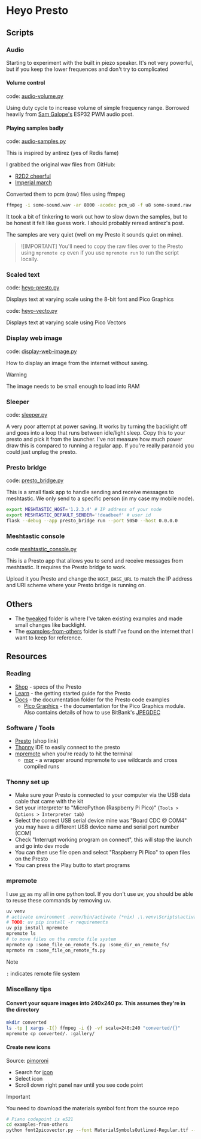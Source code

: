 # Heyo Presto

## Scripts

### Audio

Starting to experiment with the built in piezo speaker. It's not very powerful, but if you keep the lower frequences and don't try to complicated 

#### Volume control

code: [audio-volume.py](./audio-volume.py)

Using duty cycle to increase volume of simple frequency range. Borrowed heavily from [Sam Galope's][pwmAudioGuideLink] ESP32 PWM audio post.

#### Playing samples badly

code: [audio-samples.py](./audio-samples.py)

This is inspired by antirez (yes of Redis fame)

I grabbed the original wav files from GitHub:

- [R2D2 cheerful][r2d2CheerfulAudio]
- [Imperial march][imperialMarchAudio]

Converted them to pcm (raw) files using ffmpeg

```sh
ffmpeg -i some-sound.wav -ar 8000 -acodec pcm_u8 -f u8 some-sound.raw
```

It took a bit of tinkering to work out how to slow down the samples, but to be honest it felt like guess work. I should probably reread antirez's post.

The samples are very quiet (well on my Presto it sounds quiet on mine).

> ![IMPORTANT]
> You'll need to copy the raw files over to the Presto using `mpremote cp` even if you use `mpremote run` to run the script locally.

### Scaled text

code: [heyo-presto.py](./heyo-presto.py)

Displays text at varying scale using the 8-bit font and Pico Graphics

code: [heyo-vecto.py](./heyo-vecto.py)

Displays text at varying scale using Pico Vectors


### Display web image

code: [display-web-image.py](./display-web-image.py)

How to display an image from the internet without saving.

> [!WARNING]
> The image needs to be small enough to load into RAM

### Sleeper

code: [sleeper.py](./sleeper.py)

A very poor attempt at power saving. It works by turning the backlight off and goes into a loop that runs between idle/light sleep. Copy this to your presto and pick it from the launcher. I've not measure how much power draw this is compared to running a regular app. If you're really paranoid you could just unplug the presto.

### Presto bridge

code: [presto_bridge.py](./presto_bridge.py)

This is a small flask app to handle sending and receive messages to meshtastic.
We only send to a specific person (in my case my mobile node).

```sh
export MESHTASTIC_HOST='1.2.3.4' # IP address of your node
export MESHTASTIC_DEFAULT_SENDER='!deadbeef' # user id
flask --debug --app presto_bridge run --port 5050 --host 0.0.0.0                                                
```

### Meshtastic console

code [meshtastic_console.py](./meshtastic_console.py)

This is a Presto app that allows you to send and receive messages from 
meshtastic. It requires the Presto bridge to work.

Upload it you Presto and change the `HOST_BASE_URL` to match the IP address 
and URI scheme where your Presto bridge is running on.

## Others

- The [tweaked](./tweaked/) folder is where I've taken existing examples and made small changes like backlight.
- The [examples-from-others](./examples-from-others/) folder is stuff I've found on the internet that I want to keep for reference.

## Resources

### Reading

- [Shop](https://shop.pimoroni.com/products/presto?variant=54894104019323) - specs of the Presto
- [Learn](https://learn.pimoroni.com/article/getting-started-with-presto#writing-your-own-code) - the getting started guide for the Presto
- [Docs](https://github.com/pimoroni/presto/tree/main/docs) - the documentation folder for the Presto code examples
  - [Pico Graphics](https://github.com/pimoroni/pimoroni-pico/blob/main/micropython/modules/picographics/README.md) - the documentation for the Pico Graphics module. Also contains details of how to use BitBank's [JPEGDEC](https://github.com/bitbank2/JPEGDEC)

### Software / Tools

- [Presto](https://shop.pimoroni.com/products/presto?variant=54894104019323) (shop link)
- [Thonny](https://thonny.org/) IDE to easily connect to the presto
- [mpremote](https://docs.micropython.org/en/latest/reference/mpremote.html) when you're ready to hit the terminal
  - [mpr](https://github.com/bulletmark/mpr) - a wrapper around mpremote to use wildcards and cross compiled runs
  
### Thonny set up

- Make sure your Presto is connected to your computer via the USB data cable that came with the kit
- Set your interpreter to "MicroPython (Raspberry Pi Pico)" (`Tools > Options > Interpreter tab`)
- Select the correct USB serial device mine was "Board CDC @ COM4" you may have a different USB device name and serial port number (COM)
- Check "Interrupt working program on connect", this will stop the launch and go into dev mode
- You can then use file open and select "Raspberry Pi Pico" to open files on the Presto
- You can press the Play butto to start programs

### mpremote

I use [uv](https://docs.astral.sh/uv/) as my all in one python tool. If you don't use uv, you should be able to reuse these commands by removing uv.

```sh
uv venv
# activate environment .venv/bin/activate (*nix) .\.venv\Scripts\activate
# TODO: uv pip install -r requirements
uv pip install mpremote
mpremote ls
# to move files on the remote file system
mprmote cp :some_file_on_remote_fs.py :some_dir_on_remote_fs/
mprmote rm :some_file_on_remote_fs.py
```

> [!Note]
> `:` indicates remote file system

### Miscellany tips

#### Convert your square images into 240x240 px. This assumes they're in the directory

```sh
mkdir converted
ls -tp | xargs -I{} ffmpeg -i {} -vf scale=240:240 "converted/{}"
mpremote cp converted/. :gallery/
```

#### Create new icons

Source: [pimoroni](https://learn.pimoroni.com/article/getting-started-with-presto#adding-your-own-examples-to-the-launcher)

- Search for [icon](https://fonts.google.com/icons?selected=Material+Symbols+Outlined:piano:FILL@0;wght@400;GRAD@0;opsz@24&icon.query=piano&icon.size=24&icon.color=%23e3e3e3)
- Select icon
- Scroll down right panel nav until you see code point

> [!Important]
> You need to download the materials symbol font from the source repo

```sh
# Piano codepoint is e521
cd examples-from-others
python font2picovector.py --font MaterialSymbolsOutlined-Regular.ttf --size 40x40 e521
```


[pwmAudioGuideLink]: https://www.samgalope.dev/2025/01/08/pwm-based-audio-generation-with-esp32-a-simple-guide-to-sound-creation/
[r2d2CheerfulAudio]: https://github.com/CoderDojoTC/robot-media/blob/master/wav-8k/r2d2-cheerful.wav
[imperialMarchAudio]: https://github.com/CoderDojoTC/robot-media/blob/master/wav-files/imperial_march.wav